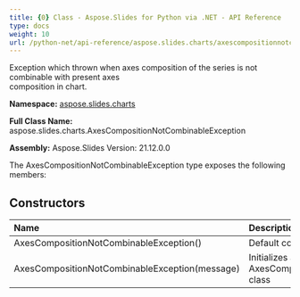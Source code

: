 ```yaml
---
title: {0} Class - Aspose.Slides for Python via .NET - API Reference
type: docs
weight: 10
url: /python-net/api-reference/aspose.slides.charts/axescompositionnotcombinableexception/
---
```


Exception which thrown when axes composition of the series is not combinable with present axes <br/>            composition in chart.

**Namespace:** [aspose.slides.charts](/python-net/api-reference/aspose.slides.charts/)

**Full Class Name:** aspose.slides.charts.AxesCompositionNotCombinableException

**Assembly:**  Aspose.Slides Version: 21.12.0.0

The AxesCompositionNotCombinableException type exposes the following members:
## **Constructors**
|**Name**|**Description**|
| :- | :- |
|AxesCompositionNotCombinableException()|Default constructor.|
|AxesCompositionNotCombinableException(message)|Initializes a new instance of the AxesCompositionNotCombinableException class|

